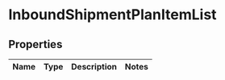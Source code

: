 # InboundShipmentPlanItemList

## Properties
Name | Type | Description | Notes
------------ | ------------- | ------------- | -------------
